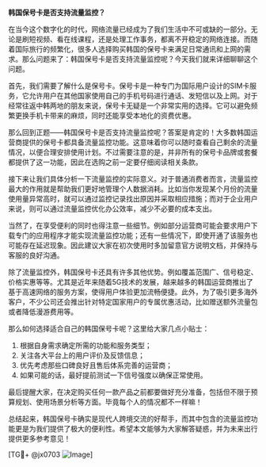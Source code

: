 **韩国保号卡是否支持流量监控？**

在当今这个数字化的时代，网络流量已经成为了我们生活中不可或缺的一部分。无论是刷短视频、看在线课程，还是处理工作事务，都离不开稳定的网络连接。而随着国际旅行的频繁化，很多人选择购买韩国的保号卡来满足日常通讯和上网的需求。那么问题来了：韩国保号卡是否支持流量监控呢？今天我们就来详细聊聊这个问题。

首先，我们需要了解什么是保号卡。保号卡是一种专门为国际用户设计的SIM卡服务，它允许用户在其他国家使用自己的手机号码进行通话、发短信以及上网。对于经常往返中韩两地的朋友来说，保号卡无疑是一个非常实用的选择。它可以避免频繁更换手机卡带来的麻烦，同时还能享受本地化的资费优惠。

那么回到正题——韩国保号卡是否支持流量监控呢？答案是肯定的！大多数韩国运营商提供的保号卡都具备流量监控功能。这意味着你可以随时查看自己剩余的流量情况，以便合理安排使用计划。不过需要注意的是，并非所有的保号卡品牌或套餐都提供了这一功能，因此在选购之前一定要仔细阅读相关条款。

接下来让我们具体分析一下流量监控的实际意义。对于普通消费者而言，流量监控最大的作用就是帮助我们更好地管理个人数据消耗。比如当你发现某个月份的流量使用量异常高时，就可以通过监控记录找出原因并采取相应措施；而对于企业用户来说，则可以通过流量监控优化办公效率，减少不必要的成本支出。

当然了，在享受便利的同时也得注意一些细节。例如部分运营商可能会要求用户下载专门的应用程序才能实现流量监控功能；还有一些情况下，即使开通了该服务也可能存在延迟现象。因此建议大家在初次使用时多加留意官方说明文档，并保持与客服的良好沟通。

除了流量监控外，韩国保号卡还具有许多其他优势。例如覆盖范围广、信号稳定、价格实惠等等。尤其是近年来随着5G技术的发展，越来越多的韩国运营商推出了基于高速网络的服务方案，使得用户体验更加流畅便捷。此外，为了吸引更多海外客户，不少公司还会推出针对特定国家用户的专属优惠活动，比如赠送额外流量包或者降低漫游费用等。

那么如何选择适合自己的韩国保号卡呢？这里给大家几点小贴士：
1. 根据自身需求确定所需的功能和服务类型；
2. 关注各大平台上的用户评价及反馈信息；
3. 优先考虑那些口碑良好且售后体系完善的运营商；
4. 如果可能的话，最好提前测试一下信号强度以确保正常使用。

最后提醒大家，在决定购买任何一款产品之前都要做好充分准备，包括但不限于预算规划、使用场景分析等方面。毕竟每个人的情况都不一样嘛！

总结起来，韩国保号卡确实是现代人跨境交流的好帮手，而其中包含的流量监控功能更是为我们提供了极大的便利性。希望本文能够为大家解答疑惑，并为未来出行提供更多参考意见！

[TG💪+ @jx0703 ![Image](https://github.com/user-attachments/assets/dbca1d08-cadb-493c-b0ec-ad6f7a83f270)]